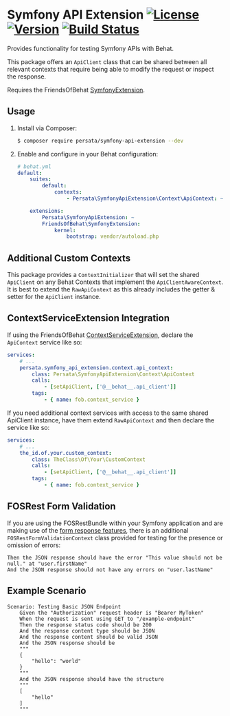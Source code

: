 # Symfony API Extension [![License](https://img.shields.io/packagist/l/persata/symfony-api-extension.svg)](https://packagist.org/packages/persata/symfony-api-extension) [![Version](https://img.shields.io/packagist/v/persata/symfony-api-extension.svg)](https://packagist.org/packages/persata/symfony-api-extension) [![Build Status](https://travis-ci.org/Persata/SymfonyApiExtension.svg?branch=master)](https://travis-ci.org/Persata/SymfonyApiExtension)

Provides functionality for testing Symfony APIs with Behat.

This package offers an `ApiClient` class that can be shared between all relevant contexts that require being able to modify the request or inspect the response. 

Requires the FriendsOfBehat [SymfonyExtension](https://github.com/FriendsOfBehat/SymfonyExtension).

## Usage

1. Install via Composer:

    ```bash
    $ composer require persata/symfony-api-extension --dev
    ```

2. Enable and configure in your Behat configuration:

    ```yaml
    # behat.yml
    default:
        suites:
            default:
                contexts:
                    - Persata\SymfonyApiExtension\Context\ApiContext: ~

        extensions:
            Persata\SymfonyApiExtension: ~
            FriendsOfBehat\SymfonyExtension:
                kernel:
                    bootstrap: vendor/autoload.php
    ```

## Additional Custom Contexts

This package provides a `ContextInitializer` that will set the shared `ApiClient` on any Behat Contexts that implement the `ApiClientAwareContext`. It is best to extend the `RawApiContext` as this already includes the getter & setter for the `ApiClient` instance.

## ContextServiceExtension Integration

If using the FriendsOfBehat [ContextServiceExtension](https://github.com/FriendsOfBehat/ContextServiceExtension), declare the `ApiContext` service like so:

```yaml
services:
    # ...
    persata.symfony_api_extension.context.api_context:
        class: Persata\SymfonyApiExtension\Context\ApiContext
        calls:
            - [setApiClient, ['@__behat__.api_client']]
        tags:
            - { name: fob.context_service }
```

If you need additional context services with access to the same shared ApiClient instance, have them extend `RawApiContext` and then declare the service like so:

```yaml
services:
    # ...
    the_id.of.your.custom_context:
        class: TheClass\Of\Your\CustomContext
        calls:
            - [setApiClient, ['@__behat__.api_client']]
        tags:
            - { name: fob.context_service }
```

## FOSRest Form Validation

If you are using the FOSRestBundle within your Symfony application and are making use of the [form response features](https://symfony.com/doc/master/bundles/FOSRestBundle/2-the-view-layer.html#forms-and-views), there is an additional `FOSRestFormValidationContext` class provided for testing for the presence or omission of errors:

```gherkin
Then the JSON response should have the error "This value should not be null." at "user.firstName"
And the JSON response should not have any errors on "user.lastName"
```

## Example Scenario
```gherkin
Scenario: Testing Basic JSON Endpoint
    Given the "Authorization" request header is "Bearer MyToken"
    When the request is sent using GET to "/example-endpoint"
    Then the response status code should be 200
    And the response content type should be JSON
    And the response content should be valid JSON
    And the JSON response should be
    """
    {
        "hello": "world"
    }
    """
    And the JSON response should have the structure
    """
    [
        "hello"
    ]
    """
```